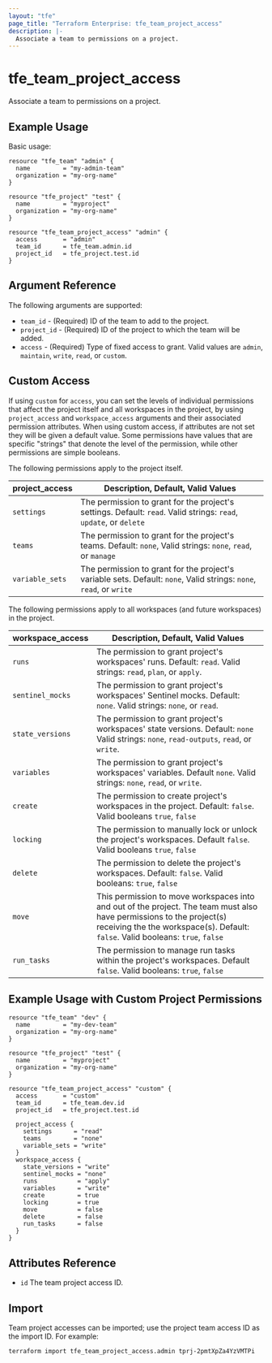 ```yaml
---
layout: "tfe"
page_title: "Terraform Enterprise: tfe_team_project_access"
description: |-
  Associate a team to permissions on a project.
---
```


# tfe_team_project_access

Associate a team to permissions on a project.

## Example Usage

Basic usage:

```hcl
resource "tfe_team" "admin" {
  name         = "my-admin-team"
  organization = "my-org-name"
}

resource "tfe_project" "test" {
  name         = "myproject"
  organization = "my-org-name"
}

resource "tfe_team_project_access" "admin" {
  access       = "admin"
  team_id      = tfe_team.admin.id
  project_id   = tfe_project.test.id
}
```

## Argument Reference

The following arguments are supported:

* `team_id` - (Required) ID of the team to add to the project.
* `project_id` - (Required) ID of the project to which the team will be added.
* `access` - (Required) Type of fixed access to grant. Valid values are `admin`, `maintain`, `write`, `read`, or `custom`.

## Custom Access

If using `custom` for `access`, you can set the levels of individual permissions
that affect the project itself and all workspaces in the project, by using `project_access` and `workspace_access` arguments and their associated permission attributes. When using custom access, if attributes are not set they will be given a default value. Some permissions have values that are specific "strings" that denote the level of the permission, while other permissions are simple booleans.

The following permissions apply to the project itself.

| project_access      | Description, Default, Valid Values          |
|---------------------|---------------------------------------------|
| `settings`          | The permission to grant for the project's settings. Default: `read`. Valid strings: `read`, `update`, or `delete` |
| `teams`             | The permission to grant for the project's teams. Default: `none`, Valid strings: `none`, `read`, or `manage` |
| `variable_sets`     | The permission to grant for the project's variable sets. Default: `none`, Valid strings: `none`, `read`, or `write` |

</n>
</n>
</n>

The following permissions apply to all workspaces (and future workspaces) in the project.

| workspace_access     | Description, Default, Valid Values                    |
|----------------------|-------------------------------------------------------|
| `runs`               | The permission to grant project's workspaces' runs. Default: `read`. Valid strings: `read`, `plan`, or `apply`. |
| `sentinel_mocks`     | The permission to grant project's workspaces' Sentinel mocks. Default: `none`. Valid strings: `none`, or `read`. |
| `state_versions`     | The permission to grant project's workspaces' state versions. Default: `none` Valid strings: `none`, `read-outputs`, `read`, or `write`.|
| `variables`          | The permission to grant project's workspaces' variables. Default `none`. Valid strings: `none`, `read`, or `write`. |
| `create`             | The permission to create project's workspaces in the project. Default: `false`. Valid booleans `true`, `false` |
| `locking`            | The permission to manually lock or unlock the project's workspaces. Default `false`. Valid booleans `true`, `false` |
| `delete`             | The permission to delete the project's workspaces. Default: `false`. Valid booleans: `true`, `false` |
| `move`               | This permission to move workspaces into and out of the project. The team must also have permissions to the project(s) receiving the the workspace(s). Default: `false`. Valid booleans: `true`, `false` |
| `run_tasks`          | The permission to manage run tasks within the project's workspaces. Default `false`. Valid booleans: `true`, `false` |


## Example Usage with Custom Project Permissions

```hcl
resource "tfe_team" "dev" {
  name         = "my-dev-team"
  organization = "my-org-name"
}

resource "tfe_project" "test" {
  name         = "myproject"
  organization = "my-org-name"
}

resource "tfe_team_project_access" "custom" {
  access       = "custom"
  team_id      = tfe_team.dev.id
  project_id   = tfe_project.test.id

  project_access {
    settings      = "read"
    teams         = "none"
    variable_sets = "write"
  }
  workspace_access {
    state_versions = "write"
    sentinel_mocks = "none"
    runs           = "apply"
    variables      = "write"
    create         = true
    locking        = true
    move           = false
    delete         = false
    run_tasks      = false
  }
}
```

## Attributes Reference

* `id` The team project access ID.

## Import

Team project accesses can be imported; use the project team access ID as the import ID. For
example:

```shell
terraform import tfe_team_project_access.admin tprj-2pmtXpZa4YzVMTPi
```
